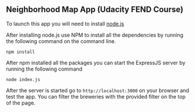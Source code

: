 ## Neighborhood Map App (Udacity FEND Course)

To launch this app you will need to install [node.js](https://nodejs.org/en/download/package-manager/)

After installing node.js use NPM to install all the dependencies by
running the following command on the command line.

`npm install`

After npm installed all the packages you can start the ExpressJS server by running
the following command

`node index.js`

After the server is started go to `http://localhost:3000` on your browser and test the app.
You can filter the breweries with the provided filter on the top of the page.
